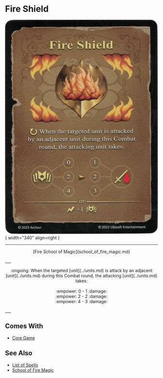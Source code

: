 # Fire Shield

![Fire Shield](../assets/spells-fire_shield.webp){ width="340" align=right }

___
<p style="text-align: center;" markdown>[Fire School of Magic](school_of_fire_magic.md)</p>
___
<p style="text-align: center;" markdown>:ongoing: When the targeted [unit](../units.md) is attack by an adjacent [unit](../units.md) during this Combat round, the attacking [unit](../units.md) takes:<br><br>:empower: 0 - 1 :damage:<br>:empower: 2 - 2 :damage:<br>:empower: 4 - 3 :damage:</p>
___


## Comes With

- [Core Game](../content.md)


## See Also

- [List of Spells](../spells.md)
- [School of Fire Magic](school_of_fire_magic.md)

